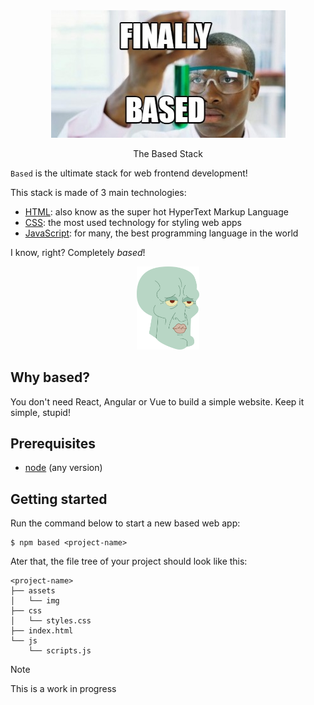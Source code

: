 <div align="center">
  <img src="./public/finally_based.jpg" />
</div>

<p style="text-align:center">The Based Stack</p>

`Based` is the ultimate stack for web frontend development!

This stack is made of 3 main technologies:

+ [HTML](https://developer.mozilla.org/en-US/docs/Web/HTML): also know as the super hot HyperText Markup Language
+ [CSS](https://developer.mozilla.org/en-US/docs/Web/CSS): the most used technology for styling web apps
+ [JavaScript](https://developer.mozilla.org/en-US/docs/Web/JavaScript): for many, the best programming language in the world

I know, right? Completely *based*!

<div align="center">
  <img src="./public/based.png" width="100" height="auto"/>
</div>

## Why based?

You don't need React, Angular or Vue to build a simple website. Keep it simple, stupid!

## Prerequisites

+ [node](https://nodejs.org/en/download/package-manager) (any version)

## Getting started

Run the command below to start a new based web app:

```console
$ npm based <project-name>
```

Ater that, the file tree of your project should look like this:

```
<project-name>
├── assets
│   └── img
├── css
│   └── styles.css
├── index.html
└── js
    └── scripts.js
```

> [!NOTE]  
> This is a work in progress